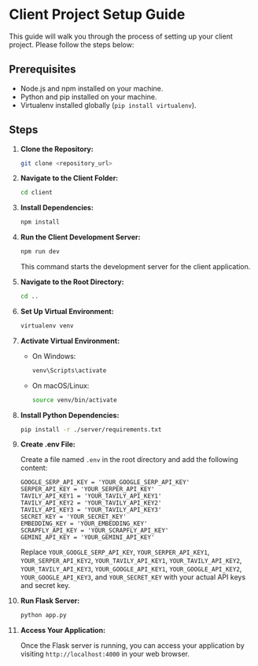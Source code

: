 # Client Project Setup Guide

This guide will walk you through the process of setting up your client project. Please follow the steps below:

## Prerequisites

- Node.js and npm installed on your machine.
- Python and pip installed on your machine.
- Virtualenv installed globally (`pip install virtualenv`).

## Steps

1. **Clone the Repository:**

    ```bash
    git clone <repository_url>
    ```

2. **Navigate to the Client Folder:**

    ```bash
    cd client
    ```

3. **Install Dependencies:**

    ```bash
    npm install
    ```

4. **Run the Client Development Server:**

    ```bash
    npm run dev
    ```

    This command starts the development server for the client application.

5. **Navigate to the Root Directory:**

    ```bash
    cd ..
    ```

6. **Set Up Virtual Environment:**

    ```bash
    virtualenv venv
    ```

7. **Activate Virtual Environment:**

    - On Windows:

        ```bash
        venv\Scripts\activate
        ```

    - On macOS/Linux:

        ```bash
        source venv/bin/activate
        ```

8. **Install Python Dependencies:**

    ```bash
    pip install -r ./server/requirements.txt
    ```

9. **Create .env File:**

    Create a file named `.env` in the root directory and add the following content:

    ```plaintext
    GOOGLE_SERP_API_KEY = 'YOUR_GOOGLE_SERP_API_KEY'
    SERPER_API_KEY = 'YOUR_SERPER_API_KEY'
    TAVILY_API_KEY1 = 'YOUR_TAVILY_API_KEY1'
    TAVILY_API_KEY2 = 'YOUR_TAVILY_API_KEY2'
    TAVILY_API_KEY3 = 'YOUR_TAVILY_API_KEY3'
    SECRET_KEY = 'YOUR_SECRET_KEY'
    EMBEDDING_KEY = 'YOUR_EMBEDDING_KEY'
    SCRAPFLY_API_KEY = 'YOUR_SCRAPFLY_API_KEY'
    GEMINI_API_KEY = 'YOUR_GEMINI_API_KEY'
    ```

    Replace `YOUR_GOOGLE_SERP_API_KEY`, `YOUR_SERPER_API_KEY1`, `YOUR_SERPER_API_KEY2`, `YOUR_TAVILY_API_KEY1`, `YOUR_TAVILY_API_KEY2`, `YOUR_TAVILY_API_KEY3`, `YOUR_GOOGLE_API_KEY1`, `YOUR_GOOGLE_API_KEY2`, `YOUR_GOOGLE_API_KEY3`, and `YOUR_SECRET_KEY` with your actual API keys and secret key.

10. **Run Flask Server:**

    ```bash
    python app.py
    ```

11. **Access Your Application:**

    Once the Flask server is running, you can access your application by visiting `http://localhost:4000` in your web browser.
